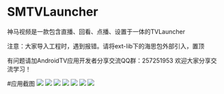 # SMTVLauncher

神马视频是一款包含直播、回看、点播、设置于一体的TVLauncher

注意：大家导入工程时，遇到报错。请将ext-lib下的海思包外部引入，置顶

有问题请加AndroidTV应用开发者分享交流QQ群：257251953  欢迎大家分享交流学习！

#应用截图
![](https://github.com/joychang/SMTVLauncher/raw/master/screenshot/1.jpg)
![](https://github.com/joychang/SMTVLauncher/raw/master/screenshot/2.jpg)
![](https://github.com/joychang/SMTVLauncher/raw/master/screenshot/3.jpg)
![](https://github.com/joychang/SMTVLauncher/raw/master/screenshot/4.jpg)
![](https://github.com/joychang/SMTVLauncher/raw/master/screenshot/5.jpg)
![](https://github.com/joychang/SMTVLauncher/raw/master/screenshot/6.jpg)
![](https://github.com/joychang/SMTVLauncher/raw/master/screenshot/7.jpg)
